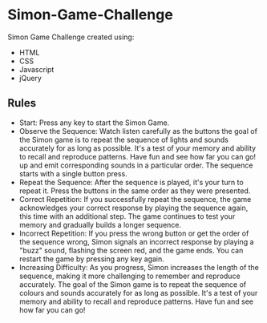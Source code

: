 # Simon-Game-Challenge
Simon Game Challenge created using:
- HTML
- CSS
- Javascript
- jQuery

## Rules
- Start: Press any key to start the Simon Game.
- Observe the Sequence: Watch listen carefully as the buttons the goal of the Simon game is to repeat the sequence of lights and sounds accurately for as long as possible. It's a test of your memory and ability to recall and reproduce patterns. Have fun and see how far you can go! up and emit corresponding sounds in a particular order. The sequence starts with a single button press.
- Repeat the Sequence: After the sequence is played, it's your turn to repeat it. Press the buttons in the same order as they were presented.
- Correct Repetition: If you successfully repeat the sequence, the game acknowledges your correct response by playing the sequence again, this time with an additional step. The game continues to test your memory and gradually builds a longer sequence.
- Incorrect Repetition: If you press the wrong button or get the order of the sequence wrong, Simon signals an incorrect response by playing a "buzz" sound, flashing the screen red, and the game ends. You can restart the game by pressing any key again.
- Increasing Difficulty: As you progress, Simon increases the length of the sequence, making it more challenging to remember and reproduce accurately.
The goal of the Simon game is to repeat the sequence of colours and sounds accurately for as long as possible. It's a test of your memory and ability to recall and reproduce patterns. Have fun and see how far you can go!
